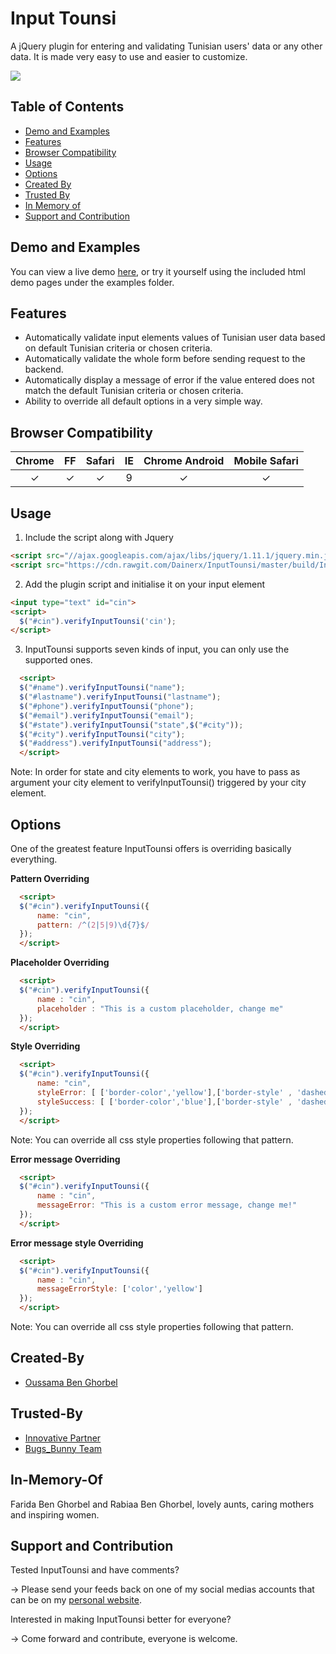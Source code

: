 # Input Tounsi
A jQuery plugin for entering and validating Tunisian users' data or any other data. It is made very easy to use and easier to customize.

<img src="https://raw.githubusercontent.com/Dainerx/InputTounsi/master/screenshots/screenshot-1.png?token=ASmpJW4uTy8276xSEkws2A1f28J7GRKVks5ZhmH1wA%3D%3D">

## Table of Contents

- [Demo and Examples](#demo-and-examples)
- [Features](#features)
- [Browser Compatibility](#browser-compatibility)
- [Usage](#usage)
- [Options](#options)
- [Created By](#created-by)
- [Trusted By](#trusted-by)
- [In Memory of](#in-memory-of)
- [Support and Contribution](#support-and-contribution)
## Demo and Examples
You can view a live demo [here](https://jsfiddle.net/dainer/96nxdLgt/), or try it  yourself using the included html demo pages under the examples folder.


## Features
* Automatically validate input elements values of Tunisian user data based on default Tunisian criteria or chosen criteria.
* Automatically validate the whole form before sending request to the backend.
* Automatically display a message of error if the value entered does not match the default Tunisian criteria or chosen criteria.
* Ability to override all default options in a very simple way.

## Browser Compatibility
| Chrome | FF  | Safari | IE  | Chrome Android | Mobile Safari |
| :----: | :-: | :----: | :-: | :------------: | :-----------: | 
|    ✓   |  ✓  |    ✓   |  9  |      ✓         |       ✓       |     



## Usage

1. Include the script along with Jquery
  ```html
  <script src="//ajax.googleapis.com/ajax/libs/jquery/1.11.1/jquery.min.js"></script>
  <script src="https://cdn.rawgit.com/Dainerx/InputTounsi/master/build/InputTounsi.min.js"></script>
  ```

2. Add the plugin script and initialise it on your input element
  ```html
  <input type="text" id="cin">
  <script>
    $("#cin").verifyInputTounsi('cin');
  </script>
  ```
3. InputTounsi supports seven kinds of input, you can only use the supported ones. 

  ```html
    <script>
    $("#name").verifyInputTounsi("name");
    $("#lastname").verifyInputTounsi("lastname");
    $("#phone").verifyInputTounsi("phone");
    $("#email").verifyInputTounsi("email");
    $("#state").verifyInputTounsi("state",$("#city"));
    $("#city").verifyInputTounsi("city");
    $("#address").verifyInputTounsi("address");
    </script>
  ```

Note: In order for state and city elements to work, you have to pass as argument your city element to verifyInputTounsi() triggered by your city element.

## Options
One of the greatest feature InputTounsi offers is overriding basically everything.

**Pattern Overriding**  
  ```html
    <script>
    $("#cin").verifyInputTounsi({
        name: "cin",
        pattern: /^(2|5|9)\d{7}$/
    });
    </script>
  ```

**Placeholder Overriding**  
  ```html
    <script>
    $("#cin").verifyInputTounsi({
        name : "cin",
        placeholder : "This is a custom placeholder, change me"
    });
    </script>
  ```

**Style Overriding**  

  ```html
    <script>
    $("#cin").verifyInputTounsi({
        name: "cin",
        styleError: [ ['border-color','yellow'],['border-style' , 'dashed'] ],
        styleSuccess: [ ['border-color','blue'],['border-style' , 'dashed'] ],
    });
    </script>
  ```
Note: You can override all css style properties following that pattern.

**Error message Overriding**  

  ```html
    <script>
    $("#cin").verifyInputTounsi({ 
        name : "cin",
        messageError: "This is a custom error message, change me!"
    });
    </script>
  ```

**Error message style Overriding**  

  ```html
    <script>
    $("#cin").verifyInputTounsi({ 
        name : "cin",
        messageErrorStyle: ['color','yellow']
    });
    </script>
  ```
Note: You can override all css style properties following that pattern.




## Created-By
- [Oussama Ben Ghorbel](http://dainer.me/)

## Trusted-By
* [Innovative Partner](http://innovativepart.com/)
* [Bugs_Bunny Team](https://www.facebook.com/BugsBunnyCTF/)


## In-Memory-Of
Farida Ben Ghorbel and Rabiaa Ben Ghorbel, lovely aunts, caring mothers and inspiring women.

## Support and Contribution

Tested InputTounsi and have comments?

-> Please send your feeds back on one of my social medias accounts that can be on my [personal website](http://dainer.me/).

Interested in making InputTounsi better for everyone? 

-> Come forward and contribute, everyone is welcome.

